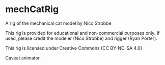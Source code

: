 # mechCatRig
A rig of the mechanical cat model by Nico Strobbe 

This rig is provided for educational and non-commercial purposes only. 
If used, please credit the modeler (Nico Strobbe) and rigger (Ryan Porter).

This rig is licensed under Creative Commons (CC BY-NC-SA 4.0)

Caveat animator. 
